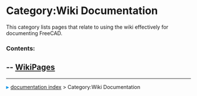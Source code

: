 # Category:Wiki Documentation
This category lists pages that relate to using the wiki effectively for documenting FreeCAD.

### Contents:

   --
  [WikiPages](WikiPages.md)   
   --



---
![](images/Right_arrow.png) [documentation index](../README.md) > Category:Wiki Documentation

